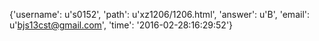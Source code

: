 {'username': u's0152', 'path': u'xz1206/1206.html', 'answer': u'B', 'email': u'bjs13cst@gmail.com', 'time': '2016-02-28:16:29:52'}